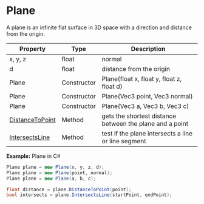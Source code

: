 # Plane

A plane is an infinite flat surface in 3D space with a direction and distance from the origin.

| Property | Type | Description |
|---|---|---|
| x, y, z | float | normal |
| d | float | distance from the origin |
| Plane | Constructor | Plane(float x, float y, float z, float d) |
| Plane | Constructor | Plane(Vec3 point, Vec3 normal) |
| Plane | Constructor | Plane(Vec3 a, Vec3 b, Vec3 c) |
| [DistanceToPoint](Plane_DistanceToPoint.md) | Method | gets the shortest distance between the plane and a point |
| [IntersectsLine](Plane_IntersectsLine.md) | Method | test if the plane intersects a line or line segment |

**Example:** Plane in C#

```csharp
Plane plane = new Plane(x, y, z, d);
Plane plane = new Plane(point, normal);
Plane plane = new Plane(a, b, c);

float distance = plane.DistanceToPoint(point);
bool intersects = plane.IntersectsLine(startPoint, endPoint);
```
